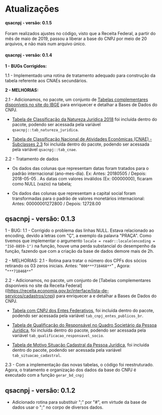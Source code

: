 # Atualizações

#### qsacnpj - versão: 0.1.5

Foram realizados ajustes no código, visto que a Receita Federal, a partir do mês de maio de 2019, passou a liberar a base do CNPJ por meio de 20 arquivos, e não mais num arquivo único.



#### qsacnpj - versão: 0.1.4

**1 - BUGs Corrigidos:**

1.1 - Implementado uma rotina de tratamento adequado para construção da tabela referente aos CNAEs secundários.

**2 - MELHORIAS:**

2.1 - Adicionamos, no pacote, um conjunto de [Tabelas complementares disponíveis no site do IBGE](https://concla.ibge.gov.br/classificacoes.html) para enriquecer e detalhar a Bases de Dados do CNPJ.

- [Tabela de Classificação da Natureza Jurídica 2018](https://concla.ibge.gov.br/estrutura/natjur-estrutura/natureza-juridica-2018) foi incluída dentro do pacote, podendo ser acessada pela variável `qsacnpj::tab_natureza_juridica`.

- [Tabela de Classificação Nacional de Atividades Econômicas (CNAE) - Subclasses 2.3](https://concla.ibge.gov.br/classificacoes/por-tema/atividades-economicas) foi incluída dentro do pacote, podendo ser acessada pela variável `qsacnpj::tab_cnae`.

2.2 - Tratamento de dados

- Os dados das colunas que representam datas foram tratados para o padrão internacional (ano-mes-dia). Ex: Antes: 20180505 / Depois: 2018-05-05 . As datas com valores inválidos (Ex: 00000000), ficaram como NULL (vazio) na tabela;

- Os dados das colunas que representam a capital social foram transformadas para o padrão de valores monetários internacional: Antes: 00000001272800 / Depois: 12728.00



## qsacnpj - versão: 0.1.3


1 - BUG:
1.1 - Corrigido o problema das linhas NULL. Estava relacionado ao encoding, devido a letras com "Ç", a exemplo da palavra "PRAÇA". Como tivemos que implementar o argumento `locale = readr::locale(encoding = "ISO-8859-1")` na função, houve uma perda substancial do desempenho da função, fazendo que com a criação da base de dados demore mais de 2h.


2 - MELHORIAS:
2.1 - Rotina para tratar o número dos CPFs dos sócios retirando os 03 zeros iniciais. Antes: "`000***718468**`" , Agora: "`***718468**`"

2.2 - Adicionamos, no pacote, um conjunto de [Tabelas complementares disponíveis no site da Receita Federal]((https://receita.economia.gov.br/interface/lista-de-servicos/cadastros/cnpj) para enriquecer a e detalhar a Bases de Dados do CNPJ.

- [Tabela com CNPJ dos Entes Federativos](https://receita.economia.gov.br/interface/lista-de-servicos/cadastros/cnpj/lista-dos-cnpj-entes-federativos), foi incluída dentro do pacote, podendo ser acessada pela variável `tab_cnpj_entes_publicos_br`.

- [Tabela de Qualificação do Responsável no Quadro Societário da Pessoa Jurídica](https://receita.economia.gov.br/orientacao/tributaria/cadastros/cadastro-nacional-de-pessoas-juridicas-cnpj/DominiosQualificaodoresponsvel.csv), foi incluída dentro do pacote, podendo ser acessada pela variável `tab_qualificacao_responsavel_socio`.

- [Tabela de Motivo Situação Cadastral da Pessoa Jurídica](https://receita.economia.gov.br/orientacao/tributaria/cadastros/cadastro-nacional-de-pessoas-juridicas-cnpj/DominiosMotivoSituaoCadastral.csv), foi incluída dentro do pacote, podendo ser acessada pela variável `tab_situacao_cadastral`.

2.3 - Com a implementação das novas tabelas, o código foi reestruturado. Agora, o tratamento e organização dos dados da base do CNPJ é executado com a função `gerar_bd_cnpj`



## qsacnpj - versão: 0.1.2

* Adicionado rotina para substituir ";" por "#", em virtude da base de dados usar o ";" no corpo de diversos dados.



